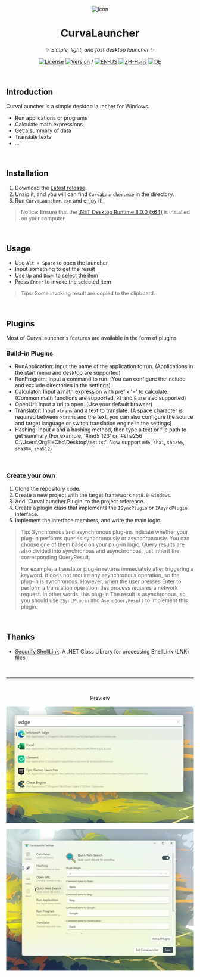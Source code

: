 <div align="center">

![Icon]([/assets/Icon128.png](https://github.com/Shomnipotence/CurvaLauncher/assets/6630660/41af6f02-d01d-43d4-b2da-b4d983d364bb))

# CurvaLauncher

✨ *Simple, light, and fast desktop launcher* ✨

[![License](https://img.shields.io/github/license/OrgEleCho/CurvaLauncher
)](LICENSE.txt) [![Version](https://img.shields.io/github/v/release/OrgEleCho/CurvaLauncher?include_prereleases
)](https://github.com/OrgEleCho/CurvaLauncher/releases) / [![EN-US](https://img.shields.io/badge/EN-US-blue)](README.md) [![ZH-Hans](https://img.shields.io/badge/中文-简体-red)](README.zh.md) [![DE](https://img.shields.io/badge/DE-de)](README.de.md)

</div>

<br />

## Introduction

CurvaLauncher is a simple desktop launcher for Windows. 

- Run applications or programs
- Calculate math expressions
- Get a summary of data
- Translate texts
- ...

<br />

## Installation

1. Download the [Latest release](https://github.com/OrgEleCho/CurvaLauncher/releases).
2. Unzip it, and you will can find `CurvaLauncher.exe` in the directory.
3. Run `CurvaLauncher.exe` and enjoy it!

> Notice: Ensure that the [.NET Desktop Runtime 8.0.0 (x64)](https://dotnet.microsoft.com/en-us/download/dotnet/8.0) is installed on your computer.

<br />

## Usage

- Use `Alt + Space` to open the launcher
- Input something to get the result
- Use `Up` and `Down` to select the item
- Press `Enter` to invoke the selected item

> Tips: Some invoking result are copied to the clipboard.

<br />

## Plugins

Most of CurvaLauncher's features are available in the form of plugins

### Build-in Plugins

- RunApplication: Input the name of the application to run.
  (Applications in the start menu and desktop are supported)
- RunProgram: Input a command to run.
  (You can configure the include and exclude directories in the settings)
- Calculator: Input a math expression with prefix '=' to calculate.
  (Common math functions are supported, `PI` and `E` are also supported)
- OpenUrl: Input a url to open.
  (Use your default browser)
- Translator: Input `>trans` and a text to translate. 
  (A space character is required between `>trans` and the text, you can also configure the source and target language or switch translation engine in the settings)
- Hashing: Input `#` and a hashing method, then type a text or file path to get summary
  (For example, '#md5 123' or '#sha256 C:\Users\OrgEleCho\Desktop\test.txt'. Now support `md5`, `sha1`, `sha256`, `sha384`, `sha512`)

<br />

### Create your own

1. Clone the repository code.
2. Create a new project with the target framework `net8.0-windows`.
3. Add 'CurvaLauncher.Plugin' to the project reference.
4. Create a plugin class that implements the `ISyncPlugin` or `IAsyncPlugin` interface.
5. Implement the interface members, and write the main logic.

> Tip: Synchronous and asynchronous plug-ins indicate whether your plug-in performs queries synchronously or asynchronously. You can choose one of them based on your plug-in logic. Query results are also divided into synchronous and asynchronous, just inherit the corresponding QueryResult.
> 
> For example, a translator plug-in returns immediately after triggering a keyword. It does not require any asynchronous operation, so the plug-in is synchronous. However, when the user presses Enter to perform a translation operation, this process requires a network request. In other words, this plug-in The result is asynchronous, so you should use `ISyncPlugin` and `AsyncQueryResult` to implement this plugin.

<br />

## Thanks

- [Securify.ShellLink](https://github.com/securifybv/ShellLink/): A .NET Class Library for processing ShellLink (LNK) files

<br />

---

<br />

<div align="center">

Preview

![](/assets/preview2.png)

![](/assets/preview4.png)

</div>

